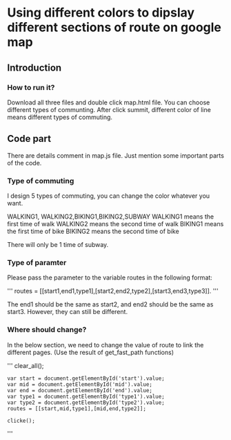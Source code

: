 # Using different colors to dipslay different sections of route on google map 

## Introduction


### How to run it?
Download all three files and double click map.html file.
You can choose different types of communting. 
After click summit, different color of line means different types of commuting. 

## Code part

There are details comment in map.js file. 
Just mention some important parts of the code.

### Type of commuting 
I design 5 types of commuting, you can change the color whatever you want.

WALKING1, WALKING2,BIKING1,BIKING2,SUBWAY 
WALKING1 means the first time of walk
WALKING2 means the second time of walk
BIKING1 means the first time of bike
BIKING2 means the second time of bike

There will only be 1 time of subway.

### Type of paramter
Please pass the parameter to the variable routes in the following format:

'''
routes = [[start1,end1,type1],[start2,end2,type2],[start3,end3,type3]].
'''

The end1 should be the same as start2, and end2 should be the same as start3.
However, they can still be different. 

### Where should change?
In the below section, we need to change the value of route to link the different pages. (Use the result of get_fast_path functions)

'''
    clear_all();

	var start = document.getElementById('start').value;
	var mid = document.getElementById('mid').value;
	var end = document.getElementById('end').value;
	var type1 = document.getElementById('type1').value;
	var type2 = document.getElementById('type2').value;
	routes = [[start,mid,type1],[mid,end,type2]];

	clicke();
'''

